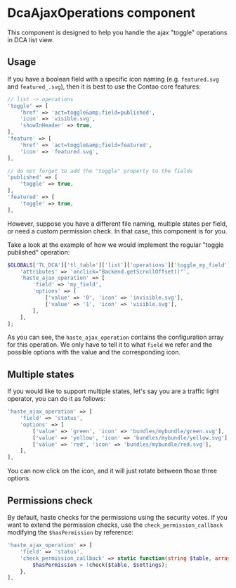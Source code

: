 # DcaAjaxOperations component

This component is designed to help you handle the ajax "toggle" operations in DCA list view.


## Usage

If you have a boolean field with a specific icon naming (e.g. `featured.svg` and `featured_.svg`), then it is best
to use the Contao core features:

```php
// list -> operations
'toggle' => [
    'href' => 'act=toggle&amp;field=published',
    'icon' => 'visible.svg',
    'showInHeader' => true,
],
'feature' => [
    'href' => 'act=toggle&amp;field=featured',
    'icon' => 'featured.svg',
],

// do not forget to add the "toggle" property to the fields
'published' => [
    'toggle' => true,
],
'featured' => [
    'toggle' => true,
],
```

However, suppose you have a different file naming, multiple states per field, or need a custom permission check.
In that case, this component is for you.

Take a look at the example of how we would implement the regular "toggle published" operation:

```php
$GLOBALS['TL_DCA']['tl_table']['list']['operations']['toggle_my_field'] = [
    'attributes' => 'onclick="Backend.getScrollOffset()"',
    'haste_ajax_operation' => [
        'field' => 'my_field',
        'options' => [
            ['value' => '0', 'icon' => 'invisible.svg'],
            ['value' => '1', 'icon' => 'visible.svg'],
        ],
    ],
];
```

As you can see, the `haste_ajax_operation` contains the configuration array for this operation.
We only have to tell it to what `field` we refer and the possible options with the value and the corresponding icon.


## Multiple states

If you would like to support multiple states, let's say you are a traffic light operator, you can do it as follows:

```php
'haste_ajax_operation' => [
    'field' => 'status',
    'options' => [
        ['value' => 'green', 'icon' => 'bundles/mybundle/green.svg'],
        ['value' => 'yellow', 'icon' => 'bundles/mybundle/yellow.svg'],
        ['value' => 'red', 'icon' => 'bundles/mybundle/red.svg'],
    ],
],
```

You can now click on the icon, and it will just rotate between those three options.


## Permissions check

By default, haste checks for the permissions using the security votes.
If you want to extend the permission checks, use the `check_permission_callback` modifying the `$hasPermission` by reference:

```php
'haste_ajax_operation' => [
    'field' => 'status',
    'check_permission_callback' => static function(string $table, array $settings, bool &$hasPermission) {
        $hasPermission = !check($table, $settings);
    },
],
```
